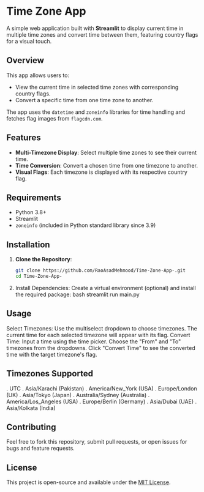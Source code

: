 # Time Zone App

A simple web application built with **Streamlit** to display current time in multiple time zones and convert time between them, featuring country flags for a visual touch.

## Overview

This app allows users to:
- View the current time in selected time zones with corresponding country flags.
- Convert a specific time from one time zone to another.

The app uses the `datetime` and `zoneinfo` libraries for time handling and fetches flag images from `flagcdn.com`.

## Features
- **Multi-Timezone Display**: Select multiple time zones to see their current time.
- **Time Conversion**: Convert a chosen time from one timezone to another.
- **Visual Flags**: Each timezone is displayed with its respective country flag.

## Requirements
- Python 3.8+
- Streamlit
- `zoneinfo` (included in Python standard library since 3.9)

## Installation

1. **Clone the Repository**:
   ```bash
   git clone https://github.com/RaoAsadMehmood/Time-Zone-App-.git
   cd Time-Zone-App-
2. Install Dependencies: Create a virtual environment (optional) and install the required package:
bash
streamlit run main.py   


## Usage
Select Timezones:
Use the multiselect dropdown to choose timezones.
The current time for each selected timezone will appear with its flag.
Convert Time:
Input a time using the time picker.
Choose the "From" and "To" timezones from the dropdowns.
Click "Convert Time" to see the converted time with the target timezone's flag.

## **Timezones Supported**
. UTC
. Asia/Karachi (Pakistan)
. America/New_York (USA)
. Europe/London (UK)
. Asia/Tokyo (Japan)
. Australia/Sydney (Australia)
. America/Los_Angeles (USA)
. Europe/Berlin (Germany)
. Asia/Dubai (UAE)
. Asia/Kolkata (India)

## Contributing
Feel free to fork this repository, submit pull requests, or open issues for bugs and feature requests.

## License
This project is open-source and available under the [MIT License](LICENSE).